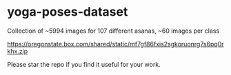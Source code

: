 # yoga-poses-dataset

Collection of ~5994 images for 107 different asanas, ~60 images per class

https://oregonstate.box.com/shared/static/mf7gf86fxis2sgkoruonrg7s6pq0rkhx.zip

Please star the repo if you find it useful for your work.



